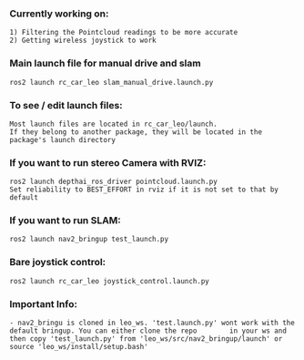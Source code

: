 ### Currently working on:
```
1) Filtering the Pointcloud readings to be more accurate
2) Getting wireless joystick to work
```
### Main launch file for manual drive and slam
```
ros2 launch rc_car_leo slam_manual_drive.launch.py
```
### To see / edit launch files:
```
Most launch files are located in rc_car_leo/launch. 
If they belong to another package, they will be located in the package's launch directory
```
### If you want to run stereo Camera with RVIZ:
```
ros2 launch depthai_ros_driver pointcloud.launch.py
Set reliability to BEST_EFFORT in rviz if it is not set to that by default
```

### If you want to run SLAM:
```
ros2 launch nav2_bringup test_launch.py
```
### Bare joystick control:
```
ros2 launch rc_car_leo joystick_control.launch.py
```

### Important Info:
```
- nav2_bringu is cloned in leo_ws. 'test.launch.py' wont work with the default bringup. You can either clone the repo 		 in your ws and then copy 'test_launch.py' from 'leo_ws/src/nav2_bringup/launch' or source 'leo_ws/install/setup.bash'
```
